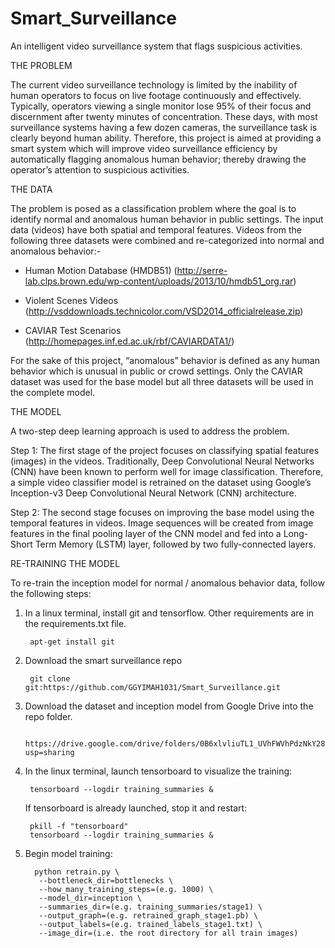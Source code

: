 # Smart_Surveillance
An intelligent video surveillance system that flags suspicious activities.



THE PROBLEM

The current video surveillance technology is limited by the inability of human operators to focus on live footage continuously and effectively. Typically, operators viewing a single monitor lose 95% of their focus and discernment after twenty minutes of concentration. These days, with most surveillance systems having a few dozen cameras, the surveillance task is clearly beyond human ability. Therefore, this project is aimed at providing a smart system which will improve video surveillance efficiency by automatically flagging anomalous human behavior; thereby drawing the operator’s attention to suspicious activities.  



THE DATA

The problem is posed as a classification problem where the goal is to identify normal and anomalous human behavior in public settings. The input data (videos) have both spatial and temporal features. Videos from the following three datasets were combined and re-categorized into normal and anomalous behavior:-

- Human Motion Database (HMDB51)
(http://serre-lab.clps.brown.edu/wp-content/uploads/2013/10/hmdb51_org.rar)


- Violent Scenes Videos (http://vsddownloads.technicolor.com/VSD2014_officialrelease.zip)


- CAVIAR Test Scenarios
(http://homepages.inf.ed.ac.uk/rbf/CAVIARDATA1/)

 
For the sake of this project, “anomalous” behavior is defined as any human behavior which is unusual in public or crowd settings. Only the CAVIAR dataset was used for the base model but all three datasets will be used in the complete model.




THE MODEL

A two-step deep learning approach is used to address the problem. 

Step 1: The first stage of the project focuses on classifying spatial features (images) in the videos. 
Traditionally, Deep Convolutional Neural Networks (CNN) have been known to perform well for image classification. 
Therefore, a simple video classifier model is retrained on the dataset using Google’s Inception-v3 Deep Convolutional Neural Network (CNN) architecture. 

Step 2: The second stage focuses on improving the base model using the temporal features in videos. Image sequences will be created from image features in the final pooling layer of the CNN model and fed into a Long-Short Term Memory (LSTM) layer, followed by two fully-connected layers.   



RE-TRAINING THE MODEL

To re-train the inception model for normal / anomalous behavior data, follow the following steps:

1. In a linux terminal, install git and tensorflow. Other requirements are in the requirements.txt file.

        apt-get install git

2. Download the smart surveillance repo

        git clone git:https://github.com/GGYIMAH1031/Smart_Surveillance.git
        

3. Download the dataset and inception model from Google Drive into the repo folder.

        https://drive.google.com/drive/folders/0B6xlvliuTL1_UVhFWVhPdzNkY28?usp=sharing
        

4. In the linux terminal, launch tensorboard to visualize the training:

        tensorboard --logdir training_summaries &
        

   If tensorboard is already launched, stop it and restart:
   
        pkill -f "tensorboard"
        tensorboard --logdir training_summaries &
        

5. Begin model training:

         python retrain.py \
          --bottleneck_dir=bottlenecks \
          --how_many_training_steps=(e.g. 1000) \
          --model_dir=inception \
          --summaries_dir=(e.g. training_summaries/stage1) \
          --output_graph=(e.g. retrained_graph_stage1.pb) \
          --output_labels=(e.g. trained_labels_stage1.txt) \
          --image_dir=(i.e. the root directory for all train images)
